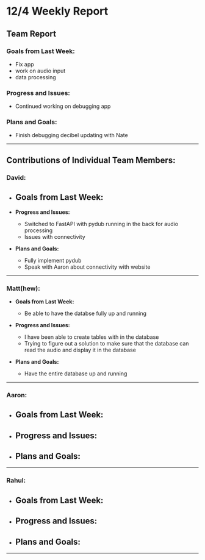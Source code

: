 # 12/4 Weekly Report

## Team Report

### Goals from Last Week:
- Fix app
- work on audio input
- data processing

### Progress and Issues:
- Continued working on debugging app

### Plans and Goals:
- Finish debugging decibel updating with Nate

---

## Contributions of Individual Team Members:

### David:
  - **Goals from Last Week:**
    - 
  
  - **Progress and Issues:**
    - Switched to FastAPI with pydub running in the back for audio processing
    - Issues with connectivity
  
  - **Plans and Goals:**
    - Fully implement pydub
    - Speak with Aaron about connectivity with website

---

### Matt(hew):
  - **Goals from Last Week:**
    - Be able to have the databse fully up and running
  
  - **Progress and Issues:** 
    - I have been able to create tables with in the database
    - Trying to figure out a solution to make sure that the database can read the audio and display it in the database
  
  - **Plans and Goals:**
    - Have the entire database up and running
---

### Aaron:
  - **Goals from Last Week:** 
    - 
  
  - **Progress and Issues:** 
    - 
  
  - **Plans and Goals:**
    - 

---

### Rahul:
  - **Goals from Last Week:** 
    - 

  - **Progress and Issues:** 
    - 

  - **Plans and Goals:**
    - 
---
